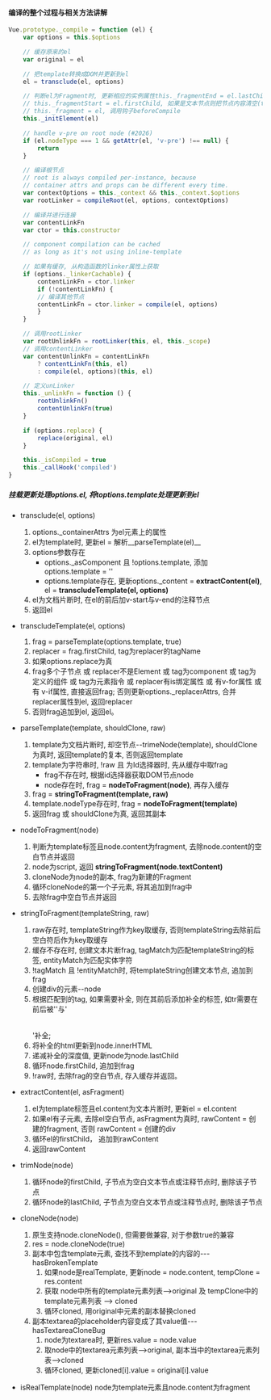 #### 编译的整个过程与相关方法讲解

```js
Vue.prototype._compile = function (el) {
    var options = this.$options

    // 缓存原来的el
    var original = el

    // 把template转换成DOM并更新到el
    el = transclude(el, options)

    // 判断el为Fragment时, 更新相应的实例属性this._fragmentEnd = el.lastChild,
    // this._fragmentStart = el.firstChild, 如果是文本节点则把节点内容清空(text anchors)
    // this._fragment = el, 调用钩子beforeCompile
    this._initElement(el)

    // handle v-pre on root node (#2026)
    if (el.nodeType === 1 && getAttr(el, 'v-pre') !== null) {
        return
    }

    // 编译根节点
    // root is always compiled per-instance, because
    // container attrs and props can be different every time.
    var contextOptions = this._context && this._context.$options
    var rootLinker = compileRoot(el, options, contextOptions)

    // 编译并进行连接
    var contentLinkFn
    var ctor = this.constructor

    // component compilation can be cached
    // as long as it's not using inline-template

    // 如果有缓存, 从构造函数的linker属性上获取
    if (options._linkerCachable) {
        contentLinkFn = ctor.linker
        if (!contentLinkFn) {
        // 编译其他节点
        contentLinkFn = ctor.linker = compile(el, options)
        }
    }

    // 调用rootLinker
    var rootUnlinkFn = rootLinker(this, el, this._scope)
    // 调用contentLinker
    var contentUnlinkFn = contentLinkFn
        ? contentLinkFn(this, el)
        : compile(el, options)(this, el)

    // 定义unLinker
    this._unlinkFn = function () {
        rootUnlinkFn()
        contentUnlinkFn(true)
    }

    if (options.replace) {
        replace(original, el)
    }

    this._isCompiled = true
    this._callHook('compiled')
}
```

##### 挂载更新处理options.el, 将toptions.template处理更新到el
+ transclude(el, options)
    1. options.\_containerAttrs 为el元素上的属性
    2. el为template时, 更新el = 解析__parseTemplate(el)__
    3. options参数存在
        + options.\_asComponent 且 !options.template, 添加options.template = '<slot></slot>'
        + options.template存在, 更新options.\_content = __extractContent(el)__, el = __transcludeTemplate(el, options)__
    4. el为文档片断时, 在el的前后加v-start与v-end的注释节点
    5. 返回el

+ transcludeTemplate(el, options)
    1. frag = parseTemplate(options.template, true)
    2. replacer = frag.firstChild, tag为replacer的tagName
    3. 如果options.replace为真
    4. frag多个子节点 或 replacer不是Element 或 tag为component 或 tag为定义的组件 或 tag为元素指令 或 replacer有is绑定属性 或 有v-for属性  或有 v-if属性, 直接返回frag; 否则更新options.\_replacerAttrs, 合并 replacer属性到el, 返回replacer
    5. 否则frag追加到el, 返回el。

+ parseTemplate(template, shouldClone, raw)
    1. template为文档片断时, 却空节点--trimeNode(template), shouldClone为真时, 返回template的复本, 否则返回template
    2. template为字符串时, !raw 且 为Id选择器时, 先从缓存中取frag
        + frag不存在时, 根据id选择器获取DOM节点node
        + node存在时, frag = __nodeToFragment(node)__, 再存入缓存
    3. frag = __stringToFragment(template, raw)__
    4. template.nodeType存在时, frag = __nodeToFragment(template)__
    5. 返回frag 或 shouldClone为真, 返回其副本

+ nodeToFragment(node)
    1. 判断为template标签且node.content为fragment, 去除node.content的空白节点并返回
    2. node为script, 返回 __stringToFragment(node.textContent)__
    3. cloneNode为node的副本, frag为新建的Fragment
    4. 循环cloneNode的第一个子元素, 将其追加到frag中
    5. 去除frag中空白节点并返回

+ stringToFragment(templateString, raw)
    1. raw存在时, templateString作为key取缓存, 否则templateString去除前后空白符后作为key取缓存
    2. 缓存不存在时, 创建文本片断frag, tagMatch为匹配templateString的标签, entityMatch为匹配实体字符
    3. !tagMatch 且 !entityMatch时, 将templateString创建文本节点, 追加到frag
    4. 创建div的元素--node
    5. 根据匹配到的tag, 如果需要补全, 则在其前后添加补全的标签, 如tr需要在前后被'<table><tbody>'与'</tbody></table>'补全;
    6. 将补全的html更新到node.innerHTML
    7. 递减补全的深度值, 更新node为node.lastChild
    8. 循环node.firstChild, 追加到frag
    9. !raw时, 去除frag的空白节点, 存入缓存并返回。

+ extractContent(el, asFragment)
    1. el为template标签且el.content为文本片断时, 更新el = el.content
    2. 如果el有子元素, 去除el空白节点, asFragment为真时, rawContent = 创建的fragment, 否则 rawContent = 创建的div
    3. 循环el的firstChild， 追加到rawContent
    4. 返回rawContent

+ trimNode(node)
    1. 循环node的firstChild, 子节点为空白文本节点或注释节点时, 删除该子节点
    2. 循环node的lastChild, 子节点为空白文本节点或注释节点时, 删除该子节点

+ cloneNode(node)
    1. 原生支持node.cloneNode(), 但需要做兼容, 对于参数true的兼容
    2. res = node.cloneNode(true)
    3. 副本中包含template元素, 查找不到template的内容的---hasBrokenTemplate
        1. 如果node是realTemplate, 更新node = node.content, tempClone = res.content
        2. 获取 node中所有的template元素列表-->original 及 tempClone中的template元素列表 --> cloned
        3. 循环cloned, 用original中元素的副本替换cloned
    4. 副本textarea的placeholder内容变成了其value值---hasTextareaCloneBug
        1. node为textarea时, 更新res.value = node.value
        2. 取node中的textarea元素列表-->original, 副本当中的textarea元素列表-->cloned
        3. 循环cloned, 更新cloned[i].value = original[i].value
+ isRealTemplate(node) node为template元素且node.content为fragment
